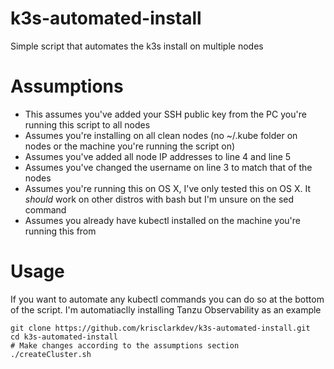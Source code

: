 # k3s-automated-install
Simple script that automates the k3s install on multiple nodes

# Assumptions
* This assumes you've added your SSH public key from the PC you're running this script to all nodes
* Assumes you're installing on all clean nodes (no ~/.kube folder on nodes or the machine you're running the script on)
* Assumes you've added all node IP addresses to line 4 and line 5
* Assumes you've changed the username on line 3 to match that of the nodes
* Assumes you're running this on OS X, I've only tested this on OS X.  It *should* work on other distros with bash but I'm unsure on the sed command
* Assumes you already have kubectl installed on the machine you're running this from

# Usage

If you want to automate any kubectl commands you can do so at the bottom of the script.  I'm automatiaclly installing Tanzu Observability as an example

```
git clone https://github.com/krisclarkdev/k3s-automated-install.git
cd k3s-automated-install
# Make changes according to the assumptions section
./createCluster.sh
```
